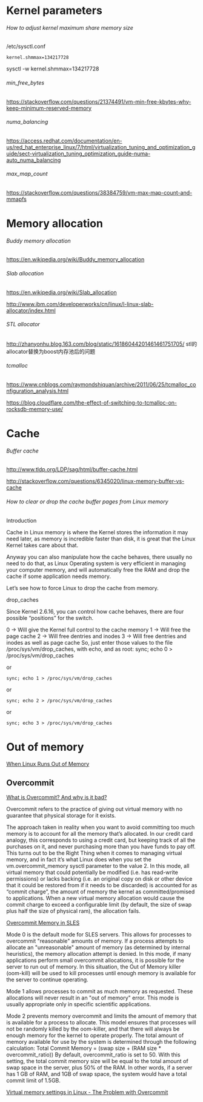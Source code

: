 # Kernel parameters

###### How to adjust kernel maximum share memory size

/etc/sysctl.conf
```
kernel.shmmax=134217728
```

sysctl -w kernel.shmmax=134217728

###### min_free_bytes

https://stackoverflow.com/questions/21374491/vm-min-free-kbytes-why-keep-minimum-reserved-memory

###### numa_balancing

https://access.redhat.com/documentation/en-us/red_hat_enterprise_linux/7/html/virtualization_tuning_and_optimization_guide/sect-virtualization_tuning_optimization_guide-numa-auto_numa_balancing

###### max_map_count

https://stackoverflow.com/questions/38384759/vm-max-map-count-and-mmapfs


# Memory allocation

###### Buddy memory allocation

https://en.wikipedia.org/wiki/Buddy_memory_allocation

###### Slab allocation

https://en.wikipedia.org/wiki/Slab_allocation

http://www.ibm.com/developerworks/cn/linux/l-linux-slab-allocator/index.html

###### STL allocator

http://zhanyonhu.blog.163.com/blog/static/16186044201461461751705/ stl的allocator替换为boost内存池后的问题

###### tcmalloc

https://www.cnblogs.com/raymondshiquan/archive/2011/06/25/tcmalloc_configuration_analysis.html

https://blog.cloudflare.com/the-effect-of-switching-to-tcmalloc-on-rocksdb-memory-use/


# Cache

###### Buffer cache

http://www.tldp.org/LDP/sag/html/buffer-cache.html

http://stackoverflow.com/questions/6345020/linux-memory-buffer-vs-cache

###### How to clear or drop the cache buffer pages from Linux memory

Introduction

Cache in Linux memory is where the Kernel stores the information it may need later, as memory is incredible faster than disk, it is great that the Linux Kernel takes care about that.

Anyway you can also manipulate how the cache behaves, there usually no need to do that, as Linux Operating system is very efficient in managing your computer memory, and will automatically free the RAM and drop the cache if some application needs memory.

Let’s see how to force Linux to drop the cache from memory.

drop_caches

Since Kernel 2.6.16, you can control how cache behaves, there are four possible “positions” for the switch.

0 -> Will give the Kernel full control to the cache memory 1 -> Will free the page cache 2 -> Will free dentries and inodes 3 -> Will free dentries and inodes as well as page cache
So, just enter those values to the file /proc/sys/vm/drop_caches, with echo, and as root:
sync; echo 0 > /proc/sys/vm/drop_caches

or
```
sync; echo 1 > /proc/sys/vm/drop_caches
```

or
```
sync; echo 2 > /proc/sys/vm/drop_caches
```

or
```
sync; echo 3 > /proc/sys/vm/drop_caches
```


# Out of memory

[When Linux Runs Out of Memory](http://www.linuxdevcenter.com/pub/a/linux/2006/11/30/linux-out-of-memory.html)

## Overcommit

[What is Overcommit? And why is it bad?](https://www.etalabs.net/overcommit.html)

Overcommit refers to the practice of giving out virtual memory with no guarantee that physical storage for it exists.

The approach taken in reality when you want to avoid committing too much memory is to account for all the memory that’s allocated. In our credit card analogy, this corresponds to using a credit card, but keeping track of all the purchases on it, and never purchasing more than you have funds to pay off. This turns out to be the Right Thing when it comes to managing virtual memory, and in fact it’s what Linux does when you set the vm.overcommit_memory sysctl parameter to the value 2. In this mode, all virtual memory that could potentially be modified (i.e. has read-write permissions) or lacks backing (i.e. an original copy on disk or other device that it could be restored from if it needs to be discarded) is accounted for as “commit charge”, the amount of memory the kernel as committed/promised to applications. When a new virtual memory allocation would cause the commit charge to exceed a configurable limit (by default, the size of swap plus half the size of physical ram), the allocation fails.

[Overcommit Memory in SLES](https://www.suse.com/support/kb/doc/?id=7002775)

Mode 0 is the default mode for SLES servers. This allows for processes to overcommit "reasonable" amounts of memory. If a process attempts to allocate an "unreasonable" amount of memory (as determined by internal heuristics), the memory allocation attempt is denied. In this mode, if many applications perform small overcommit allocations, it is possible for the server to run out of memory. In this situation, the Out of Memory killer (oom-kill) will be used to kill processes until enough memory is available for the server to continue operating.

Mode 1 allows processes to commit as much memory as requested. These allocations will never result in an "out of memory" error. This mode is usually appropriate only in specific scientific applications.

Mode 2 prevents memory overcommit and limits the amount of memory that is available for a process to allocate. This model ensures that processes will not be randomly killed by the oom-killer, and that there will always be enough memory for the kernel to operate properly. The total amount of memory available for use by the system is determined through the following calculation:
Total Commit Memory = (swap size + (RAM size * overcommit_ratio))
By default, overcommit_ratio is set to 50. With this setting, the total commit memory size will be equal to the total amount of swap space in the server, plus 50% of the RAM. In other words, if a server has 1 GB of RAM, and 1GB of swap space, the system would have a total commit limit of 1.5GB.

[Virtual memory settings in Linux - The Problem with Overcommit](http://engineering.pivotal.io/post/virtual_memory_settings_in_linux_-_the_problem_with_overcommit/)
